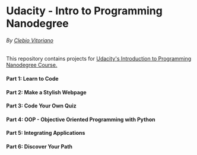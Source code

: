 # Udacity - Intro to Programming Nanodegree
###### By [Clebio Vitoriano](https://www.linkedin.com/in/clebiovitoriano/) 

This repository contains projects for [Udacity's Introduction to Programming Nanodegree Course.](https://br.udacity.com/course/intro-to-programming-nanodegree--nd000)


#### Part 1: Learn to Code

#### Part 2: Make a Stylish Webpage

#### Part 3: Code Your Own Quiz

#### Part 4: OOP - Objective Oriented Programming with Python

#### Part 5: Integrating Applications 

#### Part 6: Discover Your Path
